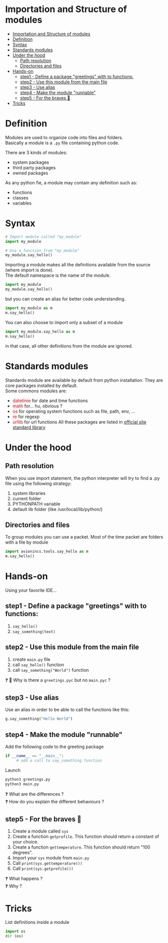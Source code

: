 Importation and Structure of modules
==============

- [Importation and Structure of modules](#importation-and-structure-of-modules)
- [Definition](#definition)
- [Syntax](#syntax)
- [Standards modules](#standards-modules)
- [Under the hood](#under-the-hood)
  - [Path resolution](#path-resolution)
  - [Directories and files](#directories-and-files)
- [Hands-on](#hands-on)
  - [step1 - Define a package "greetings" with to functions:](#step1---define-a-package-greetings-with-to-functions)
  - [step2 - Use this module from the main file](#step2---use-this-module-from-the-main-file)
  - [step3 - Use alias](#step3---use-alias)
  - [step4 - Make the module "runnable"](#step4---make-the-module-runnable)
  - [step5 - For the braves 💪](#step5---for-the-braves-)
- [Tricks](#tricks)
  
# Definition
Modules are used to organize code into files and folders.<br>
Basically a module is a ```.py``` file containing python code.

There are 3 kinds of modules:
 - system packages
 - third party packages
 - owned packages

As any python fie, a module may contain any definition such as:
 - functions
 - classes
 - variables

# Syntax
```python
# Import module called "my_module"
import my_module 

# Use a function from "my_module"
my_module.say_hello()
```

Importing a module makes all the definitions available from the source (where import is done).<br>
The default namespace is the name of the module.

```python
import my_module 
my_module.say_hello()
```

but you can create an alias for better code understanding.
```python
import my_module as m
m.say_hello()
```

You can also choose to import only a subset of a module
```python
import my_module.say_hello as m
m.say_hello()
```
in that case, all other definitions from the module are ignored.

# Standards modules
Standards module are available by default from python installation. They are core packages installed by default.<br>
Some commons modules are:
 - <span style="color: #dc1a1a;background-color: #f9f2f4;">datetime</span> for date and time functions
 - <span style="color: #dc1a1a;background-color: #f9f2f4;">math</span> for... hu, obvious ?
 - <span style="color: #dc1a1a;background-color: #f9f2f4;">os</span> for operating system functions such as file, path, env, ...
 - <span style="color: #dc1a1a;background-color: #f9f2f4;">re</span> for regexp
 - <span style="color: #dc1a1a;background-color: #f9f2f4;">urllib</span> for url functions
All these packages are listed in [official site standard library](https://docs.python.org/3/library/index.html)

# Under the hood 
## Path resolution
When you use import statement, the python interpreter will try to find a .py file using the following strategy:
 1. system libraries
 2. current folder
 3. PYTHONPATH variable
 4. default lib folder (like /usr/local/lib/python/)

## Directories and files
To group modules you can use a packet.
Most of the time packet are folders with a file by module
```python
import avionincs.tools.say_hello as m
m.say_hello()
```

# Hands-on
Using your favorite IDE...
## step1 - Define a package "greetings" with to functions:
 1. ```say_hello()```
 2. ```say_something(text)```

## step2 - Use this module from the main file
 1. create ```main.py``` file
 2. call ```say_hello()``` function
 3. call ```say_something("World")``` function

❓ 💪 Why is there a ```greetings.pyc``` but no ```main.pyc```  ?

## step3 - Use alias
Use an alias in order to be able to call the functions like this:
```python
g.say_something("Hello World")
```

## step4 - Make the module "runnable"
Add the following code to the greeting package
```python
if __name__ == "__main__":
     # add a call to say_something function 
```

Launch
```python
python3 greetings.py
python3 main.py
```

❓ What are the differences ? <br>
❓ How do you explain the different behaviours ? 

## step5 - For the braves 💪
1. Create a module called ```sys```
2. Create a function ```getprofile```. This function should return a constant of your choice.
3. Create a function ```gettemperature```. This function should return "100 degrees".
4. Import your ```sys``` module from ```main.py```
5. Call ```print(sys.gettemperature())```
6. Call ```print(sys.getprofile())```

❓ What happens ? <br>
❓ Why ? 


# Tricks
List definitions inside a module 

```python
import os
dir (os)
```


